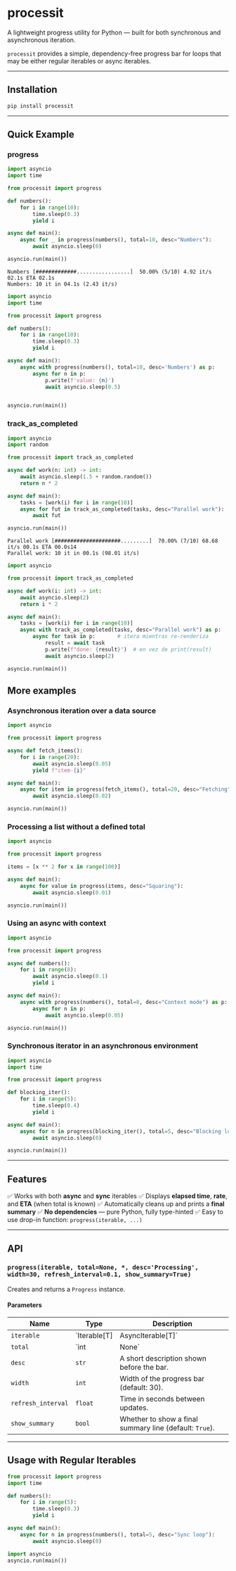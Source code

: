 # processit

A lightweight progress utility for Python — built for both synchronous and asynchronous iteration.

`processit` provides a simple, dependency-free progress bar for loops that may be either regular iterables or async iterables.

---

## Installation

```bash
pip install processit
```

---

## Quick Example

### progress

```python
import asyncio
import time

from processit import progress

def numbers():
    for i in range(10):
        time.sleep(0.3)
        yield i

async def main():
    async for _ in progress(numbers(), total=10, desc="Numbers"):
        await asyncio.sleep(0)

asyncio.run(main())
```

```
Numbers [#############.................]  50.00% (5/10) 4.92 it/s 02.1s ETA 02.1s
Numbers: 10 it in 04.1s (2.43 it/s)
```

```python
import asyncio
import time

from processit import progress

def numbers():
    for i in range(10):
        time.sleep(0.3)
        yield i

async def main():
    async with progress(numbers(), total=10, desc='Numbers') as p:
        async for n in p:
            p.write(f'value: {n}')
            await asyncio.sleep(0.5)


asyncio.run(main())
```

### track_as_completed

```python
import asyncio
import random

from processit import track_as_completed

async def work(n: int) -> int:
    await asyncio.sleep(1.5 + random.random())
    return n * 2

async def main():
    tasks = [work(i) for i in range(10)]
    async for fut in track_as_completed(tasks, desc="Parallel work"):
        await fut

asyncio.run(main())
```

```
Parallel work [#####################.........]  70.00% (7/10) 68.68 it/s 00.1s ETA 00.0s14
Parallel work: 10 it in 00.1s (98.01 it/s)
```

```python
import asyncio

from processit import track_as_completed

async def work(i: int) -> int:
    await asyncio.sleep(2)
    return i * 2

async def main():
    tasks = [work(i) for i in range(10)]
    async with track_as_completed(tasks, desc="Parallel work") as p:
        async for task in p:       # itera mientras re-renderiza
            result = await task
            p.write(f"done: {result}")  # en vez de print(result)
            await asyncio.sleep(2)

asyncio.run(main())
```

## More examples

### Asynchronous iteration over a data source

```python
import asyncio

from processit import progress

async def fetch_items():
    for i in range(20):
        await asyncio.sleep(0.05)
        yield f"item-{i}"

async def main():
    async for item in progress(fetch_items(), total=20, desc="Fetching"):
        await asyncio.sleep(0.02)

asyncio.run(main())
```

### Processing a list without a defined total

```python
import asyncio

from processit import progress

items = [x ** 2 for x in range(100)]

async def main():
    async for value in progress(items, desc="Squaring"):
        await asyncio.sleep(0.01)

asyncio.run(main())
```

### Using an async with context

```python
import asyncio

from processit import progress

async def numbers():
    for i in range(8):
        await asyncio.sleep(0.1)
        yield i

async def main():
    async with progress(numbers(), total=8, desc="Context mode") as p:
        async for n in p:
            await asyncio.sleep(0.05)

asyncio.run(main())
```

### Synchronous iterator in an asynchronous environment

```python
import asyncio
import time

from processit import progress

def blocking_iter():
    for i in range(5):
        time.sleep(0.4)
        yield i

async def main():
    async for n in progress(blocking_iter(), total=5, desc="Blocking loop"):
        await asyncio.sleep(0)

asyncio.run(main())
```

---

## Features

✅ Works with both **async** and **sync** iterables
✅ Displays **elapsed time**, **rate**, and **ETA** (when total is known)
✅ Automatically cleans up and prints a **final summary**
✅ **No dependencies** — pure Python, fully type-hinted
✅ Easy to use drop-in function: `progress(iterable, ...)`

---

## API

### `progress(iterable, total=None, *, desc='Processing', width=30, refresh_interval=0.1, show_summary=True)`

Creates and returns a `Progress` instance.

#### Parameters
| Name | Type | Description |
|------|------|-------------|
| `iterable` | `Iterable[T] | AsyncIterable[T]` | The iterable or async iterable to track. |
| `total` | `int | None` | Total number of iterations (optional). |
| `desc` | `str` | A short description shown before the bar. |
| `width` | `int` | Width of the progress bar (default: 30). |
| `refresh_interval` | `float` | Time in seconds between updates. |
| `show_summary` | `bool` | Whether to show a final summary line (default: `True`). |

---

## Usage with Regular Iterables

```python
from processit import progress
import time

def numbers():
    for i in range(5):
        time.sleep(0.3)
        yield i

async def main():
    async for n in progress(numbers(), total=5, desc="Sync loop"):
        await asyncio.sleep(0)

import asyncio
asyncio.run(main())
```
